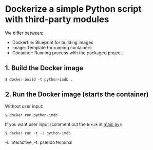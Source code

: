 # Dockerize a simple Python script with third-party modules

We differ between:

- Dockerfile: Blueprint for building images
- Image: Template for running containers
- Container: Running process with the packaged project

## 1. Build the Docker image

```console
$ docker build -t python-imdb . 
```

## 2. Run the Docker image (starts the container)

Without user input:

```console
$ docker run python-imdb
```

If you want user input (comment out the `break` in [main.py](./main.py)):

```console
$ docker run -t -i python-imdb
```

-i: interactive, -t: pseudo terminal

